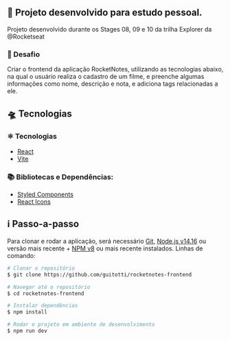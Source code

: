 ## 🧩 **Projeto desenvolvido para estudo pessoal.**

Projeto desenvolvido durante os Stages 08, 09 e 10 da trilha Explorer da @Rocketseat

### 🎯 Desafio

Criar o frontend da aplicação RocketNotes, utilizando as tecnologias abaixo, na qual o usuário realiza o cadastro de um filme, e preenche algumas informações como nome, descrição e nota, e adiciona tags relacionadas a ele. 

## 🛸 Tecnologias

### ⚛️ Tecnologias 
- [React](https://react.dev)
- [Vite](https://vitejs.dev) 

### 📚 Bibliotecas e Dependências:
- [Styled Components](https://styled-components.com)
- [React Icons](https://www.npmjs.com/package/react-icons)

## :information_source: Passo-a-passo

Para clonar e rodar a aplicação, será necessário [Git](https://git-scm.com), [Node.js v14.16](https://nodejs.org/en/) ou versão mais recente + [NPM v8](https://nodejs.org/en/) ou mais recente instalados. 
Linhas de comando:

```bash
# Clonar o repositório
$ git clone https://github.com/guitotti/rocketnotes-frontend

# Navegar até o repositório
$ cd rocketnotes-frontend

# Instalar dependências
$ npm install

# Rodar o projeto em ambiente de desenvolvimento
$ npm run dev
```
